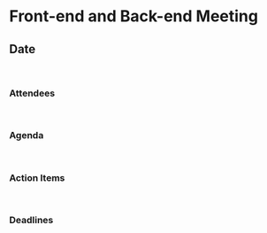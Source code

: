 # Front-end and Back-end Meeting

## Date
$~$
### Attendees
$~$
### Agenda
$~$
### Action Items
$~$
### Deadlines
$~$
